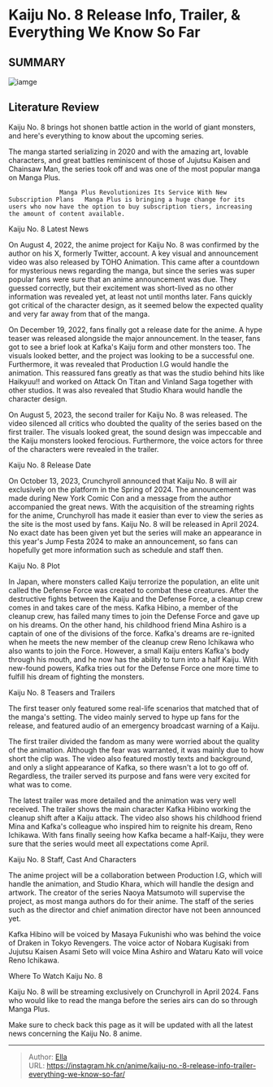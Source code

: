 # Kaiju No. 8 Release Info, Trailer, &amp; Everything We Know So Far


## SUMMARY 

![iamge](https://static1.srcdn.com/wordpress/wp-content/uploads/2023/10/kaiji-no-8.jpg)

## Literature Review

Kaiju No. 8 brings hot shonen battle action in the world of giant monsters, and here&#39;s everything to know about the upcoming series.





The manga started serializing in 2020 and with the amazing art, lovable characters, and great battles reminiscent of those of Jujutsu Kaisen and Chainsaw Man, the series took off and was one of the most popular manga on Manga Plus.




  

                  Manga Plus Revolutionizes Its Service With New Subscription Plans   Manga Plus is bringing a huge change for its users who now have the option to buy subscription tiers, increasing the amount of content available.   


 Kaiju No. 8 Latest News 
          

On August 4, 2022, the anime project for Kaiju No. 8 was confirmed by the author on his X, formerly Twitter, account. A key visual and announcement video was also released by TOHO Animation. This came after a countdown for mysterious news regarding the manga, but since the series was super popular fans were sure that an anime announcement was due. They guessed correctly, but their excitement was short-lived as no other information was revealed yet, at least not until months later. Fans quickly got critical of the character design, as it seemed below the expected quality and very far away from that of the manga.




On December 19, 2022, fans finally got a release date for the anime. A hype teaser was released alongside the major announcement. In the teaser, fans got to see a brief look at Kafka&#39;s Kaiju form and other monsters too. The visuals looked better, and the project was looking to be a successful one. Furthermore, it was revealed that Production I.G would handle the animation. This reassured fans greatly as that was the studio behind hits like Haikyuu!! and worked on Attack On Titan and Vinland Saga together with other studios. It was also revealed that Studio Khara would handle the character design.

On August 5, 2023, the second trailer for Kaiju No. 8 was released. The video silenced all critics who doubted the quality of the series based on the first trailer. The visuals looked great, the sound design was impeccable and the Kaiju monsters looked ferocious. Furthermore, the voice actors for three of the characters were revealed in the trailer.



 Kaiju No. 8 Release Date 
          




On October 13, 2023, Crunchyroll announced that Kaiju No. 8 will air exclusively on the platform in the Spring of 2024. The announcement was made during New York Comic Con and a message from the author accompanied the great news. With the acquisition of the streaming rights for the anime, Crunchyroll has made it easier than ever to view the series as the site is the most used by fans. Kaiju No. 8 will be released in April 2024. No exact date has been given yet but the series will make an appearance in this year&#39;s Jump Festa 2024 to make an announcement, so fans can hopefully get more information such as schedule and staff then.



 Kaiju No. 8 Plot 
          

In Japan, where monsters called Kaiju terrorize the population, an elite unit called the Defense Force was created to combat these creatures. After the destructive fights between the Kaiju and the Defense Force, a cleanup crew comes in and takes care of the mess. Kafka Hibino, a member of the cleanup crew, has failed many times to join the Defense Force and gave up on his dreams. On the other hand, his childhood friend Mina Ashiro is a captain of one of the divisions of the force. Kafka&#39;s dreams are re-ignited when he meets the new member of the cleanup crew Reno Ichikawa who also wants to join the Force. However, a small Kaiju enters Kafka&#39;s body through his mouth, and he now has the ability to turn into a half Kaiju. With new-found powers, Kafka tries out for the Defense Force one more time to fulfill his dream of fighting the monsters.






 Kaiju No. 8 Teasers and Trailers 

 

The first teaser only featured some real-life scenarios that matched that of the manga&#39;s setting. The video mainly served to hype up fans for the release, and featured audio of an emergency broadcast warning of a Kaiju.


 

The first trailer divided the fandom as many were worried about the quality of the animation. Although the fear was warranted, it was mainly due to how short the clip was. The video also featured mostly texts and background, and only a slight appearance of Kafka, so there wasn&#39;t a lot to go off of. Regardless, the trailer served its purpose and fans were very excited for what was to come.





 

The latest trailer was more detailed and the animation was very well received. The trailer shows the main character Kafka Hibino working the cleanup shift after a Kaiju attack. The video also shows his childhood friend Mina and Kafka&#39;s colleague who inspired him to reignite his dream, Reno Ichikawa. With fans finally seeing how Kafka became a half-Kaiju, they were sure that the series would meet all expectations come April.



 Kaiju No. 8 Staff, Cast And Characters 
          

The anime project will be a collaboration between Production I.G, which will handle the animation, and Studio Khara, which will handle the design and artwork. The creator of the series Naoya Matsumoto will supervise the project, as most manga authors do for their anime. The staff of the series such as the director and chief animation director have not been announced yet.




Kafka Hibino will be voiced by Masaya Fukunishi who was behind the voice of Draken in Tokyo Revengers. The voice actor of Nobara Kugisaki from Jujutsu Kaisen Asami Seto will voice Mina Ashiro and Wataru Kato will voice Reno Ichikawa.



 Where To Watch Kaiju No. 8 
          

Kaiju No. 8 will be streaming exclusively on Crunchyroll in April 2024. Fans who would like to read the manga before the series airs can do so through Manga Plus.

Make sure to check back this page as it will be updated with all the latest news concerning the Kaiju No. 8 anime.



---

> Author: [Ella](https://instagram.hk.cn/)  
> URL: https://instagram.hk.cn/anime/kaiju-no.-8-release-info-trailer-everything-we-know-so-far/  

